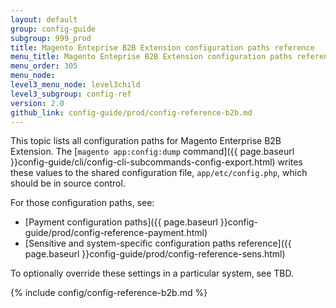 ```yaml
---
layout: default
group: config-guide
subgroup: 999_prod
title: Magento Enteprise B2B Extension configuration paths reference
menu_title: Magento Enteprise B2B Extension configuration paths reference
menu_order: 305
menu_node: 
level3_menu_node: level3child
level3_subgroup: config-ref
version: 2.0
github_link: config-guide/prod/config-reference-b2b.md
---
```

 
This topic lists all configuration paths for Magento Enterprise B2B Extension. The [`magento app:config:dump` command]({{ page.baseurl }}config-guide/cli/config-cli-subcommands-config-export.html) writes these values to the shared configuration file, `app/etc/config.php`, which should be in source control.

For those configuration paths, see:

*	[Payment configuration paths]({{ page.baseurl }}config-guide/prod/config-reference-payment.html)
*	[Sensitive and system-specific configuration paths reference]({{ page.baseurl }}config-guide/prod/config-reference-sens.html)

To optionally override these settings in a particular system, see TBD.

{% include config/config-reference-b2b.md %}

